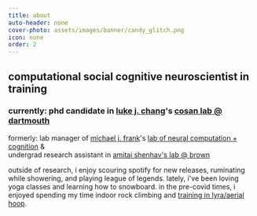 ```yaml
---
title: about
auto-header: none
cover-photo: assets/images/banner/candy_glitch.png
icon: none
order: 2
---
```


## computational social cognitive neuroscientist in training

### currently: phd candidate in <a href="http://lukejchang.com" class="h">luke j. chang</a>'s <a href="http://cosanlab.com" class="h">cosan lab @ dartmouth</a>

formerly: lab manager of <a href="http://ski.clps.brown.edu" class="h">michael j. frank</a>'s <a href="http://lnccbrown.com" class="h">lab of neural computation + cognition</a> & \
undergrad research assistant in <a href="https://www.shenhavlab.org" class="h">amitai shenhav's lab @ brown</a>

outside of research, i enjoy scouring spotify for new releases, ruminating while showering, and playing league of legends. lately, i've been loving yoga classes and learning how to snowboard. in the pre-covid times, i enjoyed spending my time indoor rock climbing and <a href="https://www.instagram.com/wasiaerial/" class="h">training in lyra/aerial hoop</a>.
